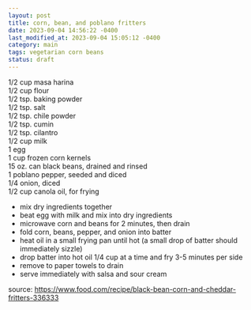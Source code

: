 ```yaml
---
layout: post
title: corn, bean, and poblano fritters
date: 2023-09-04 14:56:22 -0400
last_modified_at: 2023-09-04 15:05:12 -0400
category: main
tags: vegetarian corn beans
status: draft
---
```


1/2 cup masa harina  
1/2 cup flour  
1/2 tsp. baking powder  
1/2 tsp. salt  
1/2 tsp. chile powder  
1/2 tsp. cumin  
1/2 tsp. cilantro  
1/2 cup milk  
1 egg  
1 cup frozen corn kernels  
15 oz. can black beans, drained and rinsed  
1 poblano pepper, seeded and diced  
1/4 onion, diced  
1/2 cup canola oil, for frying  
* mix dry ingredients together
* beat egg with milk and mix into dry ingredients
* microwave corn and beans for 2 minutes, then drain
* fold corn, beans, pepper, and onion into batter
* heat oil in a small frying pan until hot (a small drop of batter should immediately
  sizzle)
* drop batter into hot oil 1/4 cup at a time and fry 3-5 minutes per side
* remove to paper towels to drain
* serve immediately with salsa and sour cream

source: <https://www.food.com/recipe/black-bean-corn-and-cheddar-fritters-336333>
